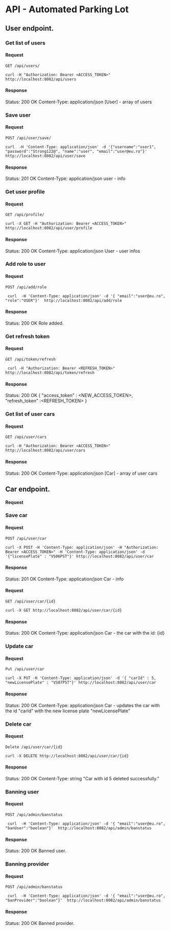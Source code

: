 # API - Automated Parking Lot

## User endpoint.

###   Get list of users
####  Request
`GET /api/users/`
```
curl -H "Authorization: Bearer <ACCESS_TOKEN>" http://localhost:8082/api/users
```
####  Response
Status: 200 OK
Content-Type: application/json
[User] - array of users

###   Save user
####  Request
`POST /api/user/save/`
```
curl  -H 'Content-Type: application/json' -d '{"username":"user1", "password":"Strong122@", "name":"user", "email":"user@eu.ro"}'  http://localhost:8082/api/user/save
```
####  Response
Status: 201 OK
Content-Type: application/json
user - info

###   Get user profile
####  Request
`GET /api/profile/`
```
curl -X GET -H "Authorization: Bearer <ACCESS_TOKEN>" http://localhost:8082/api/user/profile
```
####  Response
Status: 200 OK
Content-Type: application/json
User - user infos


###   Add role to user
####  Request
`POST /api/add/role`
```
 curl  -H 'Content-Type: application/json' -d '{ "email":"user@eu.ro", "role":"USER"}'  http://localhost:8082/api/add/role
```

####  Response
Status: 200 OK
Role added.

### Get refresh token
####  Request
`GET /api/token/refresh`
````
 curl -H "Authorization: Bearer <REFRESH_TOKEN>" http://localhost:8082/api/token/refresh
````

####  Response
Status: 200 OK
{
	"access_token" : <NEW_ACCESS_TOKEN>,
	"refresh_token" :<REFRESH_TOKEN>
}

###   Get list of user cars
####  Request
`GET /api/user/cars`
```
curl -H "Authorization: Bearer <ACCESS_TOKEN>" http://localhost:8082/api/user/cars
```
####  Response
Status: 200 OK
Content-Type: application/json
[Car] - array of user cars



## Car endpoint.
####  Request
###   Save car
####  Request
`POST /api/user/car`
```
curl -X POST -H 'Content-Type: application/json' -H "Authorization: Bearer <ACCESS_TOKEN>" -H 'Content-Type: application/json' -d '{"licensePlate" : "VS06PST"}' http://localhost:8082/api/user/car
```
####  Response
Status: 201 OK
Content-Type: application/json
Car - info

####  Request
`GET /api/user/car/{id}`
```
curl -X GET http://localhost:8082/api/user/car/{id}
```
####  Response
Status: 200 OK
Content-Type: application/json
Car - the car with the id: {id}

###   Update car
####  Request
`Put /api/user/car`
```
curl -X PUT -H 'Content-Type: application/json' -d '{ "carId" : 5, "newLicensePlate" : "VS07PST"}' http://localhost:8082/api/user/car
```
####  Response
Status: 200 OK
Content-Type: application/json
Car - updates the car with the id "carId" with the new license plate "newLicensePlate"


###   Delete car
####  Request
`Delete /api/user/car/{id}`
```
curl -X DELETE http://localhost:8082/api/user/car/{id}
```
####  Response
Status: 200 OK
Content-Type: string "Car with id 5 deleted successfully."

###   Banning user
####  Request
`POST /api/admin/banstatus`
```
 curl  -H 'Content-Type: application/json' -d '{ "email":"user@eu.ro", "banUser":"boolean"}'  http://localhost:8082/api/admin/banstatus
```

####  Response
Status: 200 OK
Banned user.

###   Banning provider
####  Request
`POST /api/admin/banstatus`
```
 curl  -H 'Content-Type: application/json' -d '{ "email":"user@eu.ro", "banProvider":"boolean"}'  http://localhost:8082/api/admin/banstatus
```

####  Response
Status: 200 OK
Banned provider.
